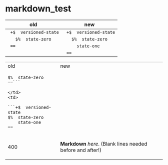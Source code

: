 # markdown_test
old | new
--- |---
``` +$  versioned-state``` | ``` +$  versioned-state```
```   $%  state-zero``` | ```   $%  state-zero```
``` ==``` | ```     state-one```
```  ``` | ``` ==```

<table>
<tr>
<td> old </td> <td> new </td>
</tr>
<tr>
<td>
  
  ```+$  versioned-state
  $%  state-zero
  ==```
  
  </td>
<td>

```+$  versioned-state
  $%  state-zero
      state-one
  ==
```

</td>
</tr>
<tr>
<td> 400 </td>
<td>

**Markdown** _here_. (Blank lines needed before and after!)

</td>
</tr>
</table>
